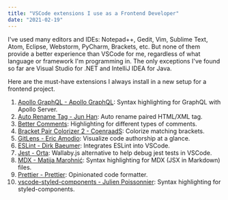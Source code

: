 ```yaml
---
title: "VSCode extensions I use as a Frontend Developer"
date: "2021-02-19"
---
```


I've used many editors and IDEs: Notepad++, Gedit, Vim, Sublime Text, Atom, Eclipse, Webstorm, PyCharm, Brackets, etc. But none of them provide a better experience than VSCode for me, regardless of what language or framework I'm programming in. The only exceptions I've found so far are Visual Studio for .NET and IntelliJ IDEA for Java.

Here are the must-have extensions I always install in a new setup for a frontend project.

1. [Apollo GraphQL - Apollo GraphQL][9]: Syntax highlighting for GraphQL with Apollo Server.
1. [Auto Rename Tag - Jun Han][1]: Auto rename paired HTML/XML tag.
1. [Better Comments][8]: Highlighting for different types of comments.
1. [Bracket Pair Colorizer 2 - CoenraadS][2]: Colorize matching brackets.
1. [GitLens - Eric Amodio][3]: Visualize code authorship at a glance.
1. [ESLint - Dirk Baeumer][7]: Integrates ESLint into VSCode.
1. [Jest - Orta][4]: Wallaby.js alternative to help debug jest tests in VSCode.
1. [MDX - Matija Marohnić][10]: Syntax highlighting for MDX (JSX in Markdown) files.
1. [Prettier - Prettier][5]: Opinionated code formatter.
1. [vscode-styled-components - Julien Poissonnier][6]: Syntax highlighting for styled-components.

[1]: https://marketplace.visualstudio.com/items?itemName=formulahendry.auto-rename-tag
[2]: https://marketplace.visualstudio.com/items?itemName=CoenraadS.bracket-pair-colorizer-2
[3]: https://marketplace.visualstudio.com/items?itemName=eamodio.gitlens
[4]: https://marketplace.visualstudio.com/items?itemName=Orta.vscode-jest
[5]: https://marketplace.visualstudio.com/items?itemName=esbenp.prettier-vscode
[6]: https://marketplace.visualstudio.com/items?itemName=jpoissonnier.vscode-styled-components
[7]: https://marketplace.visualstudio.com/items?itemName=dbaeumer.vscode-eslint
[8]: https://marketplace.visualstudio.com/items?itemName=aaron-bond.better-comments
[9]: https://marketplace.visualstudio.com/items?itemName=apollographql.vscode-apollo
[10]: https://marketplace.visualstudio.com/items?itemName=silvenon.mdx
